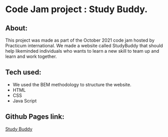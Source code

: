 # Code Jam project : Study Buddy.

## About:
This project was made as part of the October 2021 code jam hosted by Practicum international.
We made a website called StudyBuddy that should help likeminded individuals who wants to learn a new skill to team up and learn and work together.

## Tech used:
* We used the BEM methodology to structure the website.
* HTML
* CSS
* Java Script

## Github Pages link:
[Study Buddy]("https://nitzanc07.github.io/Code-Jam_Good-enough-technologies/")
